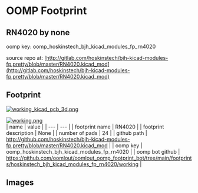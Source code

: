 # OOMP Footprint  
## RN4020  by none  
  
oomp key: oomp_hoskinstech_bjh_kicad_modules_fp_rn4020  
  
source repo at: [http://gitlab.com/hoskinstech/bjh-kicad-modules-fp.pretty/blob/master/RN4020.kicad_mod](http://gitlab.com/hoskinstech/bjh-kicad-modules-fp.pretty/blob/master/RN4020.kicad_mod)  
## Footprint  
  
[![working_kicad_pcb_3d.png](working_kicad_pcb_3d_600.png)](working_kicad_pcb_3d.png)  
  
[![working.png](working_600.png)](working.png)  
| name | value | 
| --- | --- | 
| footprint name | RN4020 | 
| footprint description | None | 
| number of pads | 24 | 
| github path | http://github.com/hoskinstech/bjh-kicad-modules-fp.pretty/blob/master/RN4020.kicad_mod | 
| oomp key | oomp_hoskinstech_bjh_kicad_modules_fp_rn4020 | 
| oomp bot github | https://github.com/oomlout/oomlout_oomp_footprint_bot/tree/main/footprints/hoskinstech_bjh_kicad_modules_fp_rn4020/working | 
## Images  
